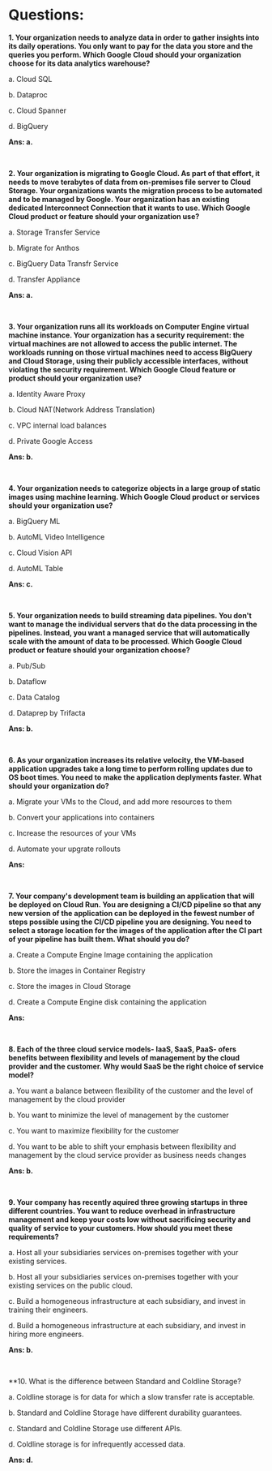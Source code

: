 # Questions:

**1. Your organization needs to analyze data in order to gather insights into its daily operations. You only want to pay for the data you store and the queries you perform. Which Google Cloud should your organization choose for its data analytics warehouse?**

a. Cloud SQL

b. Dataproc

c. Cloud Spanner

d. BigQuery

**Ans: a.**

<br/>

**2. Your organization is migrating to Google Cloud. As part of that effort, it needs to move terabytes of data from on-premises file server to Cloud Storage. Your organizations wants the migration process to be automated and to be managed by Google. Your organization has an existing dedicated Interconnect Connection that it wants to use. Which Google Cloud product or feature should your organization use?**

a. Storage Transfer Service

b. Migrate for Anthos

c. BigQuery Data Transfr Service

d. Transfer Appliance

**Ans: a.**

<br/>

**3. Your organization runs all its workloads on Computer Engine virtual machine instance. Your organization has a security requirement: the virtual machines are not allowed to access the public internet. The workloads running on those virtual machines need to access BigQuery and Cloud Storage, using their publicly accessible interfaces, without violating the security requirement. 
Which Google Cloud feature or product should your organization use?**

a. Identity Aware Proxy

b. Cloud NAT(Network Address Translation)

c. VPC internal load balances

d. Private Google Access

**Ans: b.**

<br/>

**4. Your organization needs to categorize objects in a large group of static images using machine learning. Which Google Cloud product or services should your organization use?**

a. BigQuery ML

b. AutoML Video Intelligence

c. Cloud Vision API

d. AutoML Table

**Ans: c.**

<br/>

**5. Your organization needs to build streaming data pipelines. You don't want to manage the individual servers that do the data processing in the pipelines. Instead, you want a managed service that will automatically scale with the amount of data to be processed. Which Google Cloud product or feature should your organization choose?**

a. Pub/Sub

b. Dataflow

c. Data Catalog

d. Dataprep by Trifacta

**Ans: b.**

<br/>

**6. As your organization increases its relative velocity, the VM-based application upgrades take a long time to perform rolling updates due to OS boot times. You need to make the application deplyments faster. 
What should your organization do?**

a. Migrate your VMs to the Cloud, and add more resources to them

b. Convert your applications into containers

c. Increase the resources of your VMs

d. Automate your upgrate rollouts

**Ans:**

<br/>

**7. Your company's development team is building an application that will be deployed on Cloud Run. You are designing a CI/CD pipeline so that any new version of the application can be deployed in the fewest number of steps possible using the CI/CD pipeline you are designing. You need to select a storage location for the images of the application after the CI part of your pipeline has built them.
What should you do?**

a. Create a Compute Engine Image containing the application

b. Store the images in Container Registry

c. Store the images in Cloud Storage

d. Create a Compute Engine disk containing the application

**Ans:**

<br/>

**8. Each of the three cloud service models- IaaS, SaaS, PaaS- ofers benefits between flexibility and levels of management by the cloud provider and the customer. 
Why would SaaS be the right choice of service model?**

a. You want a balance between flexibility of the customer and the level of management by the cloud provider

b. You want to minimize the level of management by the customer

c. You want to maximize flexibility for the customer

d. You want to be able to shift your emphasis between flexibility and management by the cloud service provider as business needs changes

**Ans: b.**

<br/>

**9. Your company has recently aquired three growing startups in three different countries. You want to reduce overhead in infrastructure management and keep your costs low without sacrificing security and quality of service to your customers.
How should you meet these requirements?**

a. Host all your subsidiaries services on-premises together with your existing services.

b. Host all your subsidiaries services on-premises together with your existing services on the public cloud.

c. Build a homogeneous infrastructure at each subsidiary, and invest in training their engineers.

d. Build a homogeneous infrastructure at each subsidiary, and invest in hiring more engineers.

**Ans: b.**

<br/>

**10. What is the difference between Standard and Coldline Storage? 

a. Coldline storage is for data for which a slow transfer rate is acceptable.

b. Standard and Coldline Storage have different durability guarantees.

c. Standard and Coldline Storage use different APIs.

d. Coldline storage is for infrequently accessed data. 

**Ans: d.**




